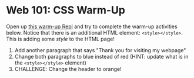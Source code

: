 # Web 101: CSS Warm-Up
Open up [this warm-up Repl](https://replit.com/@JosephMaxwell/CssWarmup#index.html) and try to complete the warm-up activities below. Notice that there is an additional HTML element: `<style></style>`. This is adding some _style_ to the HTML page!

1. Add another paragraph that says "Thank you for visiting my webpage"
1. Change both paragraphs to blue instead of red (HINT: update what is in the `<style></style>` element)
1. CHALLENGE: Change the header to orange!
